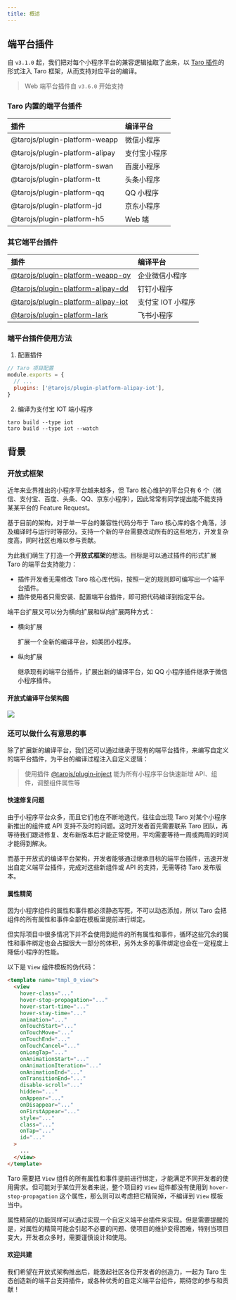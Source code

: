 ```yaml
---
title: 概述
---
```


## 端平台插件

自 `v3.1.0` 起，我们把对每个小程序平台的兼容逻辑抽取了出来，以 [Taro 插件](./plugin)的形式注入 Taro 框架，从而支持对应平台的编译。

> Web 端平台插件自 `v3.6.0` 开始支持

### Taro 内置的端平台插件

| 插件                           | 编译平台     |
| :----------------------------- | :----------- |
| @tarojs/plugin-platform-weapp  | 微信小程序   |
| @tarojs/plugin-platform-alipay | 支付宝小程序 |
| @tarojs/plugin-platform-swan   | 百度小程序   |
| @tarojs/plugin-platform-tt     | 头条小程序   |
| @tarojs/plugin-platform-qq     | QQ 小程序    |
| @tarojs/plugin-platform-jd     | 京东小程序   |
| @tarojs/plugin-platform-h5     | Web 端       |

### 其它端平台插件

| 插件                                                                                            | 编译平台          |
| :---------------------------------------------------------------------------------------------- | :---------------- |
| [@tarojs/plugin-platform-weapp-qy](https://github.com/NervJS/taro-plugin-platform-weapp-qy)     | 企业微信小程序    |
| [@tarojs/plugin-platform-alipay-dd](https://github.com/NervJS/taro-plugin-platform-alipay-dd)   | 钉钉小程序        |
| [@tarojs/plugin-platform-alipay-iot](https://github.com/NervJS/taro-plugin-platform-alipay-iot) | 支付宝 IOT 小程序 |
| [@tarojs/plugin-platform-lark](https://github.com/NervJS/taro-plugin-platform-lark)             | 飞书小程序        |

### 端平台插件使用方法

1. 配置插件

```js
// Taro 项目配置
module.exports = {
  // ...
  plugins: ['@tarojs/plugin-platform-alipay-iot'],
}
```

2. 编译为支付宝 IOT 端小程序

```shell
taro build --type iot
taro build --type iot --watch
```

## 背景

### 开放式框架

近年来业界推出的小程序平台越来越多，但 Taro 核心维护的平台只有 6 个（微信、支付宝、百度、头条、QQ、京东小程序），因此常常有同学提出能不能支持某某平台的 Feature Request。

基于目前的架构，对于单一平台的兼容性代码分布于 Taro 核心库的各个角落，涉及编译时与运行时等部分。支持一个新的平台需要改动所有的这些地方，开发复杂度高，同时社区也难以参与贡献。

为此我们萌生了打造一个**开放式框架**的想法。目标是可以通过插件的形式扩展 Taro 的端平台支持能力：

- 插件开发者无需修改 Taro 核心库代码，按照一定的规则即可编写出一个端平台插件。
- 插件使用者只需安装、配置端平台插件，即可把代码编译到指定平台。

端平台扩展又可以分为横向扩展和纵向扩展两种方式：

- 横向扩展

  扩展一个全新的编译平台，如美团小程序。

- 纵向扩展

  继承现有的端平台插件，扩展出新的编译平台，如 QQ 小程序插件继承于微信小程序插件。

#### 开放式编译平台架构图

![](https://storage.jd.com/cjj-pub-images/platform-plugin-all.png)

### 还可以做什么有意思的事

除了扩展新的编译平台，我们还可以通过继承于现有的端平台插件，来编写自定义的端平台插件，为平台的编译过程注入自定义逻辑：

> 使用插件 [@tarojs/plugin-inject](https://github.com/NervJS/taro-plugin-inject) 能为所有小程序平台快速新增 API、组件，调整组件属性等

#### 快速修复问题

由于小程序平台众多，而且它们也在不断地迭代，往往会出现 Taro 对某个小程序新推出的组件或 API 支持不及时的问题。这时开发者首先需要联系 Taro 团队，再等待我们跟进修复、发布新版本后才能正常使用，平均需要等待一周或两周的时间才能得到解决。

而基于开放式的编译平台架构，开发者能够通过继承目标的端平台插件，迅速开发出自定义端平台插件，完成对这些新组件或 API 的支持，无需等待 Taro 发布版本。

#### 属性精简

因为小程序组件的属性和事件都必须静态写死，不可以动态添加，所以 Taro 会把组件的所有属性和事件全部在模板里提前进行绑定。

但实际项目中很多情况下并不会使用到组件的所有属性和事件，循环这些冗余的属性和事件绑定也会占据很大一部分的体积，另外太多的事件绑定也会在一定程度上降低小程序的性能。

以下是 `View` 组件模板的伪代码：

```html
<template name="tmpl_0_view">
  <view
    hover-class="..."
    hover-stop-propagation="..."
    hover-start-time="..."
    hover-stay-time="..."
    animation="..."
    onTouchStart="..."
    onTouchMove="..."
    onTouchEnd="..."
    onTouchCancel="..."
    onLongTap="..."
    onAnimationStart="..."
    onAnimationIteration="..."
    onAnimationEnd="..."
    onTransitionEnd="..."
    disable-scroll="..."
    hidden="..."
    onAppear="..."
    onDisappear="..."
    onFirstAppear="..."
    style="..."
    class="..."
    onTap="..."
    id="..."
  >
    ...
  </view>
</template>
```

Taro 需要把 `View` 组件的所有属性和事件提前进行绑定，才能满足不同开发者的使用需求。但可能对于某位开发者来说，整个项目的 `View` 组件都没有使用到 `hover-stop-propagation` 这个属性，那么则可以考虑把它精简掉，不编译到 `View` 模板当中。

属性精简的功能同样可以通过实现一个自定义端平台插件来实现。但是需要提醒的是，对属性的精简可能会引起不必要的问题、使项目的维护变得困难，特别当项目变大，开发者众多时，需要谨慎设计和使用。

#### 欢迎共建

我们希望在开放式架构推出后，能激起社区各位开发者的创造力，一起为 Taro 生态创造新的端平台支持插件，或各种优秀的自定义端平台组件，期待您的参与和贡献！
